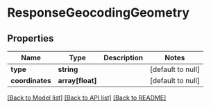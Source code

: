 # ResponseGeocodingGeometry

## Properties
Name | Type | Description | Notes
------------ | ------------- | ------------- | -------------
**type** | **string** |  | [default to null]
**coordinates** | **array[float]** |  | [default to null]

[[Back to Model list]](../README.md#documentation-for-models) [[Back to API list]](../README.md#documentation-for-api-endpoints) [[Back to README]](../README.md)


